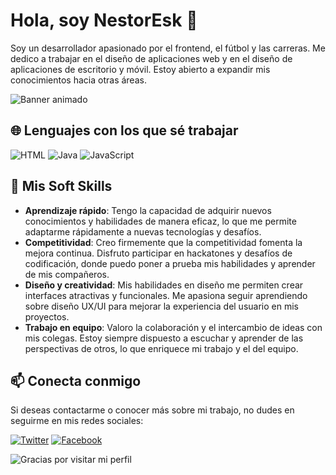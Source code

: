 # Hola, soy NestorEsk 👋

Soy un desarrollador apasionado por el frontend, el fútbol y las carreras. Me dedico a trabajar en el diseño de aplicaciones web y en el diseño de aplicaciones de escritorio y móvil. Estoy abierto a expandir mis conocimientos hacia otras áreas.

![Banner animado](https://media.giphy.com/media/3oEjI6SIIHBdRxZ5sI/giphy.gif) <!-- Ejemplo de GIF animado -->

## 🌐 Lenguajes con los que sé trabajar
![HTML](https://img.shields.io/badge/HTML-E34F26?style=flat-square&logo=html5&logoColor=white)
![Java](https://img.shields.io/badge/Java-007396?style=flat-square&logo=java&logoColor=white)
![JavaScript](https://img.shields.io/badge/JavaScript-F7DF1E?style=flat-square&logo=javascript&logoColor=black)

## 💼 Mis Soft Skills
- **Aprendizaje rápido**: Tengo la capacidad de adquirir nuevos conocimientos y habilidades de manera eficaz, lo que me permite adaptarme rápidamente a nuevas tecnologías y desafíos.
- **Competitividad**: Creo firmemente que la competitividad fomenta la mejora continua. Disfruto participar en hackatones y desafíos de codificación, donde puedo poner a prueba mis habilidades y aprender de mis compañeros.
- **Diseño y creatividad**: Mis habilidades en diseño me permiten crear interfaces atractivas y funcionales. Me apasiona seguir aprendiendo sobre diseño UX/UI para mejorar la experiencia del usuario en mis proyectos.
- **Trabajo en equipo**: Valoro la colaboración y el intercambio de ideas con mis colegas. Estoy siempre dispuesto a escuchar y aprender de las perspectivas de otros, lo que enriquece mi trabajo y el del equipo.

## 📫 Conecta conmigo
Si deseas contactarme o conocer más sobre mi trabajo, no dudes en seguirme en mis redes sociales:

[![Twitter](https://img.shields.io/badge/Twitter-1DA1F2?style=flat-square&logo=twitter&logoColor=white)](https://x.com/NestorEsk)
[![Facebook](https://img.shields.io/badge/Facebook-1877F2?style=flat-square&logo=facebook&logoColor=white)]()

![Gracias por visitar mi perfil](https://media.giphy.com/media/l1J3w9z7PlZ6dQ4q0/giphy.gif) <!-- Otro GIF animado -->

